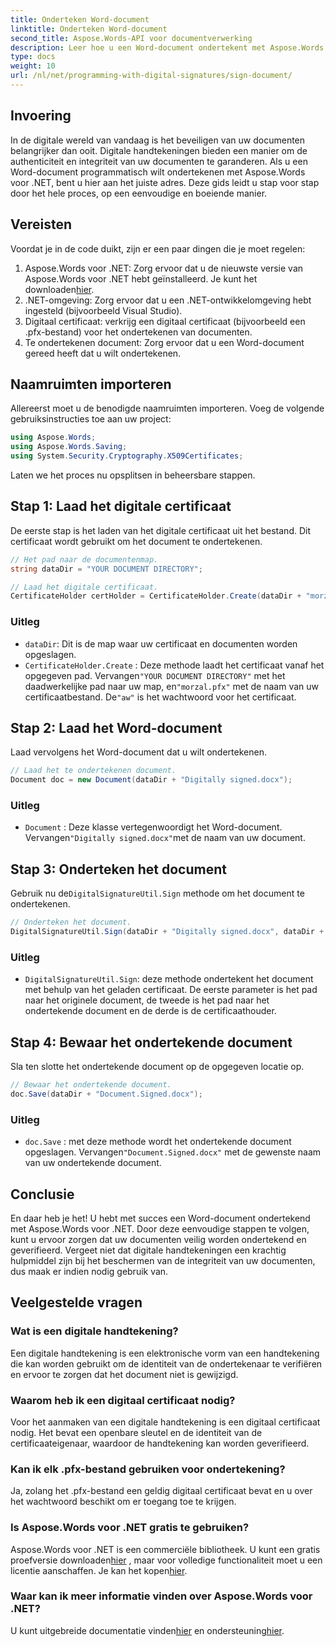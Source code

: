 ```yaml
---
title: Onderteken Word-document
linktitle: Onderteken Word-document
second_title: Aspose.Words-API voor documentverwerking
description: Leer hoe u een Word-document ondertekent met Aspose.Words voor .NET met deze stapsgewijze handleiding. Beveilig uw documenten met gemak.
type: docs
weight: 10
url: /nl/net/programming-with-digital-signatures/sign-document/
---
```

## Invoering

In de digitale wereld van vandaag is het beveiligen van uw documenten belangrijker dan ooit. Digitale handtekeningen bieden een manier om de authenticiteit en integriteit van uw documenten te garanderen. Als u een Word-document programmatisch wilt ondertekenen met Aspose.Words voor .NET, bent u hier aan het juiste adres. Deze gids leidt u stap voor stap door het hele proces, op een eenvoudige en boeiende manier.

## Vereisten

Voordat je in de code duikt, zijn er een paar dingen die je moet regelen:

1.  Aspose.Words voor .NET: Zorg ervoor dat u de nieuwste versie van Aspose.Words voor .NET hebt geïnstalleerd. Je kunt het downloaden[hier](https://releases.aspose.com/words/net/).
2. .NET-omgeving: Zorg ervoor dat u een .NET-ontwikkelomgeving hebt ingesteld (bijvoorbeeld Visual Studio).
3. Digitaal certificaat: verkrijg een digitaal certificaat (bijvoorbeeld een .pfx-bestand) voor het ondertekenen van documenten.
4. Te ondertekenen document: Zorg ervoor dat u een Word-document gereed heeft dat u wilt ondertekenen.

## Naamruimten importeren

Allereerst moet u de benodigde naamruimten importeren. Voeg de volgende gebruiksinstructies toe aan uw project:

```csharp
using Aspose.Words;
using Aspose.Words.Saving;
using System.Security.Cryptography.X509Certificates;
```

Laten we het proces nu opsplitsen in beheersbare stappen.

## Stap 1: Laad het digitale certificaat

De eerste stap is het laden van het digitale certificaat uit het bestand. Dit certificaat wordt gebruikt om het document te ondertekenen.

```csharp
// Het pad naar de documentenmap.
string dataDir = "YOUR DOCUMENT DIRECTORY";

// Laad het digitale certificaat.
CertificateHolder certHolder = CertificateHolder.Create(dataDir + "morzal.pfx", "aw");
```

### Uitleg

- `dataDir`: Dit is de map waar uw certificaat en documenten worden opgeslagen.
- `CertificateHolder.Create` : Deze methode laadt het certificaat vanaf het opgegeven pad. Vervangen`"YOUR DOCUMENT DIRECTORY"` met het daadwerkelijke pad naar uw map, en`"morzal.pfx"` met de naam van uw certificaatbestand. De`"aw"` is het wachtwoord voor het certificaat.

## Stap 2: Laad het Word-document

Laad vervolgens het Word-document dat u wilt ondertekenen.

```csharp
// Laad het te ondertekenen document.
Document doc = new Document(dataDir + "Digitally signed.docx");
```

### Uitleg

- `Document` : Deze klasse vertegenwoordigt het Word-document. Vervangen`"Digitally signed.docx"`met de naam van uw document.

## Stap 3: Onderteken het document

 Gebruik nu de`DigitalSignatureUtil.Sign` methode om het document te ondertekenen.

```csharp
// Onderteken het document.
DigitalSignatureUtil.Sign(dataDir + "Digitally signed.docx", dataDir + "Document.Signed.docx", certHolder);
```

### Uitleg

- `DigitalSignatureUtil.Sign`: deze methode ondertekent het document met behulp van het geladen certificaat. De eerste parameter is het pad naar het originele document, de tweede is het pad naar het ondertekende document en de derde is de certificaathouder.

## Stap 4: Bewaar het ondertekende document

Sla ten slotte het ondertekende document op de opgegeven locatie op.

```csharp
// Bewaar het ondertekende document.
doc.Save(dataDir + "Document.Signed.docx");
```

### Uitleg

- `doc.Save` : met deze methode wordt het ondertekende document opgeslagen. Vervangen`"Document.Signed.docx"` met de gewenste naam van uw ondertekende document.

## Conclusie

En daar heb je het! U hebt met succes een Word-document ondertekend met Aspose.Words voor .NET. Door deze eenvoudige stappen te volgen, kunt u ervoor zorgen dat uw documenten veilig worden ondertekend en geverifieerd. Vergeet niet dat digitale handtekeningen een krachtig hulpmiddel zijn bij het beschermen van de integriteit van uw documenten, dus maak er indien nodig gebruik van.

## Veelgestelde vragen

### Wat is een digitale handtekening?
Een digitale handtekening is een elektronische vorm van een handtekening die kan worden gebruikt om de identiteit van de ondertekenaar te verifiëren en ervoor te zorgen dat het document niet is gewijzigd.

### Waarom heb ik een digitaal certificaat nodig?
Voor het aanmaken van een digitale handtekening is een digitaal certificaat nodig. Het bevat een openbare sleutel en de identiteit van de certificaateigenaar, waardoor de handtekening kan worden geverifieerd.

### Kan ik elk .pfx-bestand gebruiken voor ondertekening?
Ja, zolang het .pfx-bestand een geldig digitaal certificaat bevat en u over het wachtwoord beschikt om er toegang toe te krijgen.

### Is Aspose.Words voor .NET gratis te gebruiken?
 Aspose.Words voor .NET is een commerciële bibliotheek. U kunt een gratis proefversie downloaden[hier](https://releases.aspose.com/) , maar voor volledige functionaliteit moet u een licentie aanschaffen. Je kan het kopen[hier](https://purchase.aspose.com/buy).

### Waar kan ik meer informatie vinden over Aspose.Words voor .NET?
 U kunt uitgebreide documentatie vinden[hier](https://reference.aspose.com/words/net/) en ondersteuning[hier](https://forum.aspose.com/c/words/8).